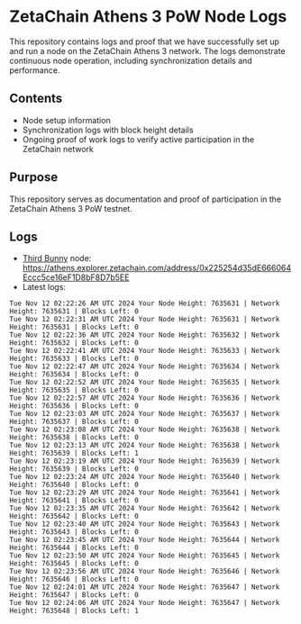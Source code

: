 # ZetaChain Athens 3 PoW Node Logs
This repository contains logs and proof that we have successfully set up and run a node on the ZetaChain Athens 3 network. The logs demonstrate continuous node operation, including synchronization details and performance.

## Contents
- Node setup information
- Synchronization logs with block height details
- Ongoing proof of work logs to verify active participation in the ZetaChain network

## Purpose
This repository serves as documentation and proof of participation in the ZetaChain Athens 3 PoW testnet.

## Logs

- [Third Bunny](https://thirdbunny.xyz/) node: https://athens.explorer.zetachain.com/address/0x225254d35dE666064Eccc5ce16eF1D8bF8D7b5EE
- Latest logs:
```
Tue Nov 12 02:22:26 AM UTC 2024 Your Node Height: 7635631 | Network Height: 7635631 | Blocks Left: 0
Tue Nov 12 02:22:31 AM UTC 2024 Your Node Height: 7635631 | Network Height: 7635631 | Blocks Left: 0
Tue Nov 12 02:22:36 AM UTC 2024 Your Node Height: 7635632 | Network Height: 7635632 | Blocks Left: 0
Tue Nov 12 02:22:41 AM UTC 2024 Your Node Height: 7635633 | Network Height: 7635633 | Blocks Left: 0
Tue Nov 12 02:22:47 AM UTC 2024 Your Node Height: 7635634 | Network Height: 7635634 | Blocks Left: 0
Tue Nov 12 02:22:52 AM UTC 2024 Your Node Height: 7635635 | Network Height: 7635635 | Blocks Left: 0
Tue Nov 12 02:22:57 AM UTC 2024 Your Node Height: 7635636 | Network Height: 7635636 | Blocks Left: 0
Tue Nov 12 02:23:03 AM UTC 2024 Your Node Height: 7635637 | Network Height: 7635637 | Blocks Left: 0
Tue Nov 12 02:23:08 AM UTC 2024 Your Node Height: 7635638 | Network Height: 7635638 | Blocks Left: 0
Tue Nov 12 02:23:13 AM UTC 2024 Your Node Height: 7635638 | Network Height: 7635639 | Blocks Left: 1
Tue Nov 12 02:23:19 AM UTC 2024 Your Node Height: 7635639 | Network Height: 7635639 | Blocks Left: 0
Tue Nov 12 02:23:24 AM UTC 2024 Your Node Height: 7635640 | Network Height: 7635640 | Blocks Left: 0
Tue Nov 12 02:23:29 AM UTC 2024 Your Node Height: 7635641 | Network Height: 7635641 | Blocks Left: 0
Tue Nov 12 02:23:35 AM UTC 2024 Your Node Height: 7635642 | Network Height: 7635642 | Blocks Left: 0
Tue Nov 12 02:23:40 AM UTC 2024 Your Node Height: 7635643 | Network Height: 7635643 | Blocks Left: 0
Tue Nov 12 02:23:45 AM UTC 2024 Your Node Height: 7635644 | Network Height: 7635644 | Blocks Left: 0
Tue Nov 12 02:23:50 AM UTC 2024 Your Node Height: 7635645 | Network Height: 7635645 | Blocks Left: 0
Tue Nov 12 02:23:56 AM UTC 2024 Your Node Height: 7635646 | Network Height: 7635646 | Blocks Left: 0
Tue Nov 12 02:24:01 AM UTC 2024 Your Node Height: 7635647 | Network Height: 7635647 | Blocks Left: 0
Tue Nov 12 02:24:06 AM UTC 2024 Your Node Height: 7635647 | Network Height: 7635648 | Blocks Left: 1
```
